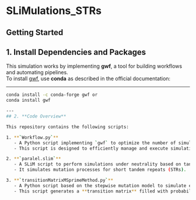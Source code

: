 # SLiMulations_STRs
## Getting Started


## 1. **Install Dependencies and Packages**
This simulation works by implementing **gwf**, a tool for building workflows and automating pipelines.  
To install [gwf](https://gwf.app/), use **conda** as described in the official documentation:

---

```bash
conda install -c conda-forge gwf or
conda install gwf

---
## 2. **Code Overview**

This repository contains the following scripts:

1. **`Workflow.py`**  
   - A Python script implementing `gwf` to optimize the number of simulations.  
   - This script is designed to efficiently manage and execute simulation workflows.

2. **`paralel.slim`**  
   - A SLiM script to perform simulations under neutrality based on tandem repeat mutation models.  
   - It simulates mutation processes for short tandem repeats (STRs).

3. **`transitionMatrixMSprimeMethod.py`**  
   - A Python script based on the stepwise mutation model to simulate expansions and contractions of STRs.  
   - This script generates a **transition matrix** filled with probabilities of stepwise mutations, capturing the evolutionary dynamics of STRs.



